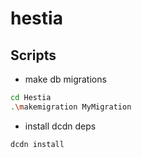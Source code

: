 # hestia

## Scripts

- make db migrations

```sh
cd Hestia
.\makemigration MyMigration
```

- install dcdn deps

```sh
dcdn install
```
